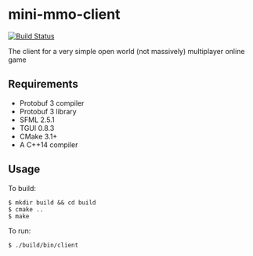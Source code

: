# mini-mmo-client
[![Build Status](https://travis-ci.org/jenningsm42/mini-mmo-client.svg?branch=master)](https://travis-ci.org/jenningsm42/mini-mmo-client)

The client for a very simple open world (not massively) multiplayer online game

## Requirements
* Protobuf 3 compiler
* Protobuf 3 library
* SFML 2.5.1
* TGUI 0.8.3
* CMake 3.1+
* A C++14 compiler

## Usage
To build:

```
$ mkdir build && cd build
$ cmake ..
$ make
```

To run:

```
$ ./build/bin/client
```
